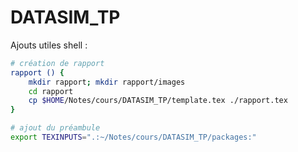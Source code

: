 # DATASIM_TP

Ajouts utiles shell :

```bash
# création de rapport
rapport () {
    mkdir rapport; mkdir rapport/images
    cd rapport
    cp $HOME/Notes/cours/DATASIM_TP/template.tex ./rapport.tex
}

# ajout du préambule
export TEXINPUTS=".:~/Notes/cours/DATASIM_TP/packages:"
```
